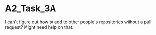 # A2_Task_3A
I can't figure out how to add to other people's repositories without a pull request? Might need help on that.
